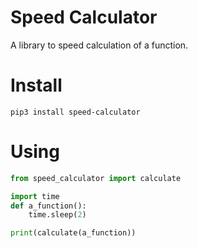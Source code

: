 # Speed Calculator
A library to speed calculation of a function.
# Install
```
pip3 install speed-calculator
```
# Using
```python
from speed_calculator import calculate

import time
def a_function():
    time.sleep(2)

print(calculate(a_function))
```
